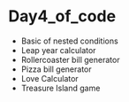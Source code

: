 # Day4_of_code

* Basic of nested conditions
* Leap year calculator
* Rollercoaster bill generator
* Pizza bill generator
* Love Calculator
* Treasure Island game